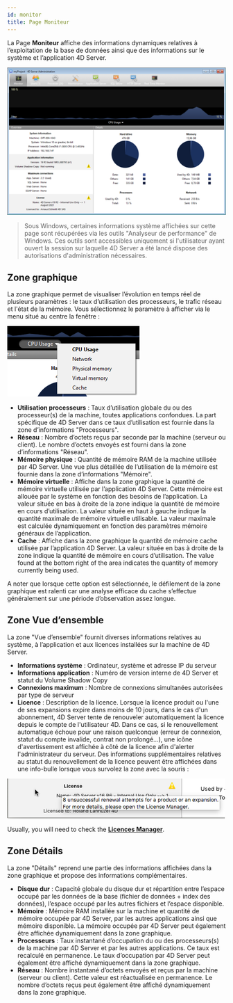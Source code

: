 ```yaml
---
id: monitor
title: Page Moniteur
---
```


La Page **Moniteur** affiche des informations dynamiques relatives à l’exploitation de la base de données ainsi que des informations sur le système et l’application 4D Server.

![](../assets/en/Admin/server-admin.png)

> Sous Windows, certaines informations système affichées sur cette page sont récupérées via les outils "Analyseur de performance" de Windows. Ces outils sont accessibles uniquement si l'utilisateur ayant ouvert la session sur laquelle 4D Server a été lancé dispose des autorisations d'administration nécessaires.

## Zone graphique

La zone graphique permet de visualiser l’évolution en temps réel de plusieurs paramètres : le taux d’utilisation des processeurs, le trafic réseau et l'état de la mémoire. Vous sélectionnez le paramètre à afficher via le menu situé au centre la fenêtre :

![](../assets/en/Admin/server-graphic.png)

- **Utilisation processeurs** : Taux d’utilisation globale du ou des processeur(s) de la machine, toutes applications confondues. La part spécifique de 4D Server dans ce taux d’utilisation est fournie dans la zone d’informations "Processeurs".
- **Réseau** : Nombre d’octets reçus par seconde par la machine (serveur ou client). Le nombre d’octets envoyés est fourni dans la zone d’informations "Réseau".
- **Mémoire physique** : Quantité de mémoire RAM de la machine utilisée par 4D Server. Une vue plus détaillée de l’utilisation de la mémoire est fournie dans la zone d’informations "Mémoire".
- **Mémoire virtuelle** : Affiche dans la zone graphique la quantité de mémoire virtuelle utilisée par l’application 4D Server. Cette mémoire est allouée par le système en fonction des besoins de l’application. La valeur située en bas à droite de la zone indique la quantité de mémoire en cours d’utilisation. La valeur située en haut à gauche indique la quantité maximale de mémoire virtuelle utilisable. La valeur maximale est calculée dynamiquement en fonction des paramètres mémoire généraux de l’application.
- **Cache** : Affiche dans la zone graphique la quantité de mémoire cache utilisée par l’application 4D Server. La valeur située en bas à droite de la zone indique la quantité de mémoire en cours d’utilisation. The value found at the bottom right of the area indicates the quantity of memory currently being used.

A noter que lorsque cette option est sélectionnée, le défilement de la zone graphique est ralenti car une analyse efficace du cache s’effectue généralement sur une période d’observation assez longue.

## Zone Vue d’ensemble

La zone "Vue d’ensemble" fournit diverses informations relatives au système, à l’application et aux licences installées sur la machine de 4D Server.

- **Informations système** : Ordinateur, système et adresse IP du serveur
- **Informations application** : Numéro de version interne de 4D Server et statut du Volume Shadow Copy
- **Connexions maximum** : Nombre de connexions simultanées autorisées par type de serveur
- **Licence** : Description de la licence. Lorsque la licence produit ou l'une de ses expansions expire dans moins de 10 jours, dans le cas d'un abonnement, 4D Server tente de renouveler automatiquement la licence depuis le compte de l'utilisateur 4D. Dans ce cas, si le renouvellement automatique échoue pour une raison quelconque (erreur de connexion, statut du compte invalide, contrat non prolongé...), une icône d'avertissement est affichée à côté de la licence afin d'alerter l'administrateur du serveur. Des informations supplémentaires relatives au statut du renouvellement de la licence peuvent être affichées dans une info-bulle lorsque vous survolez la zone avec la souris :

![](../assets/en/Admin/server-licence-failed.png)

Usually, you will need to check the [**Licences Manager**](Admin/licenses.md).

## Zone Détails

La zone "Détails" reprend une partie des informations affichées dans la zone graphique et propose des informations complémentaires.

- **Disque dur** : Capacité globale du disque dur et répartition entre l’espace occupé par les données de la base (fichier de données + index des données), l’espace occupé par les autres fichiers et l’espace disponible.
- **Mémoire** : Mémoire RAM installée sur la machine et quantité de mémoire occupée par 4D Server, par les autres applications ainsi que mémoire disponible. La mémoire occupée par 4D Server peut également être affichée dynamiquement dans la zone graphique.
- **Processeurs** : Taux instantané d’occupation du ou des processeurs(s) de la machine par 4D Server et par les autres applications. Ce taux est recalculé en permanence. Le taux d’occupation par 4D Server peut également être affiché dynamiquement dans la zone graphique.
- **Réseau** : Nombre instantané d’octets envoyés et reçus par la machine (serveur ou client). Cette valeur est réactualisée en permanence. Le nombre d’octets reçus peut également être affiché dynamiquement dans la zone graphique.

